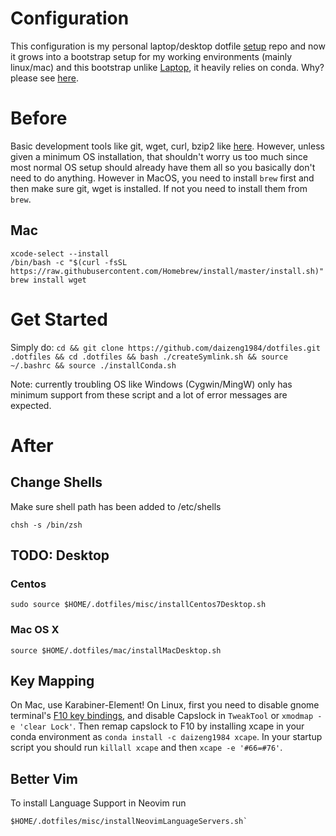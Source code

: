 # Configuration
This configuration is my personal laptop/desktop dotfile [setup](http://blog.smalleycreative.com/tutorials/using-git-and-github-to-manage-your-dotfiles/) repo and now it grows into a bootstrap setup for my working environments (mainly linux/mac) and this bootstrap unlike [Laptop](https://github.com/thoughtbot/laptop), it heavily relies on conda. Why? please see [here](https://daizeng1984.github.io/jekyll/update/2018/11/18/conda-everything.html).

# Before
Basic development tools like git, wget, curl, bzip2 like [here](https://github.com/daizeng1984/dotfiles/blob/master/misc/installCentos7.sh). However, unless given a minimum OS installation, that shouldn't worry us too much since most normal OS setup should already have them all so you basically don't need to do anything. However in MacOS, you need to install `brew` first and then make sure git, wget is installed. If not you need to install them from `brew`.

## Mac
```{bash}
xcode-select --install
/bin/bash -c "$(curl -fsSL https://raw.githubusercontent.com/Homebrew/install/master/install.sh)"
brew install wget
```

# Get Started
Simply do: `cd && git clone https://github.com/daizeng1984/dotfiles.git .dotfiles && cd .dotfiles && bash ./createSymlink.sh && source ~/.bashrc && source ./installConda.sh`

Note: currently troubling OS like Windows (Cygwin/MingW) only has minimum support from these script and a lot of error messages are expected.

# After

## Change Shells
Make sure shell path has been added to /etc/shells
```{bash}
chsh -s /bin/zsh
```
## TODO: Desktop
### Centos
```{bash}
sudo source $HOME/.dotfiles/misc/installCentos7Desktop.sh
```

### Mac OS X
```{bash}
source $HOME/.dotfiles/mac/installMacDesktop.sh
```
## Key Mapping

On Mac, use Karabiner-Element!
On Linux, first you need to disable gnome terminal's [F10 key bindings](https://ubuntu-tutorials.com/2007/07/16/disabling-the-f10-key-menu-accelerators-in-gnome-terminal/), and disable Capslock in `TweakTool` or `xmodmap -e 'clear Lock'`. Then remap capslock to F10 by installing xcape in your conda environment as `conda install -c daizeng1984 xcape`. In your startup script you should run `killall xcape` and then `xcape -e '#66=#76'`. 

## Better Vim
To install Language Support in Neovim run 

```{bash}
$HOME/.dotfiles/misc/installNeovimLanguageServers.sh`
```

